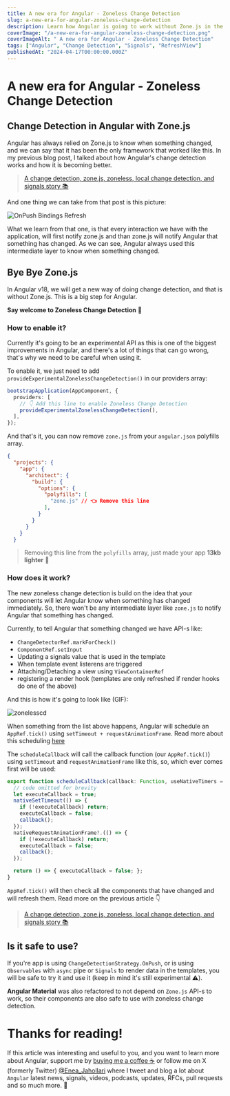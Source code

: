 ```yaml
---
title: A new era for Angular - Zoneless Change Detection
slug: a-new-era-for-angular-zoneless-change-detection
description: Learn how Angular is going to work without Zone.js in the future, and how you can enable it in your application.
coverImage: "/a-new-era-for-angular-zoneless-change-detection.png"
coverImageAlt: " A new era for Angular - Zoneless Change Detection"
tags: ["Angular", "Change Detection", "Signals", "RefreshView"]
publishedAt: "2024-04-17T00:00:00.000Z"
---
```


# A new era for Angular - Zoneless Change Detection

## Change Detection in Angular with Zone.js

Angular has always relied on Zone.js to know when something changed, and we can say that it has been the only framework that worked like this. In my previous blog post, I talked about how Angular's change detection works and how it is becoming better.

> [A change detection, zone.js, zoneless, local change detection, and signals story 📚](/blog/a-change-detection-zone-js-zoneless-local-change-detection-and-signals-story)

And one thing we can take from that post is this picture:

![OnPush Bindings Refresh](/cd-article/onpush-refresh.webp)

What we learn from that one, is that every interaction we have with the application, will first notify zone.js and than zone.js will notify Angular that something has changed. As we can see, Angular always used this intermediate layer to know when something changed.

## Bye Bye Zone.js

In Angular v18, we will get a new way of doing change detection, and that is without Zone.js. This is a big step for Angular.

**Say welcome to Zoneless Change Detection** 🎉

### How to enable it?

Currently it's going to be an experimental API as this is one of the biggest improvements in Angular, and there's a lot of things that can go wrong, that's why we need to be careful when using it.

To enable it, we just need to add `provideExperimentalZonelessChangeDetection()` in our providers array:

```typescript
bootstrapApplication(AppComponent, {
  providers: [
    // 👇 Add this line to enable Zoneless Change Detection
    provideExperimentalZonelessChangeDetection(),
  ],
});
```

And that's it, you can now remove `zone.js` from your `angular.json` polyfills array.

```json
{
  "projects": {
    "app": {
      "architect": {
        "build": {
          "options": {
            "polyfills": [
              "zone.js" // 👈 Remove this line
            ],
          }
        }
      }
    }
  }
```

> Removing this line from the `polyfills` array, just made your app **13kb lighter** 🎉

### How does it work?

The new zoneless change detection is build on the idea that your components will let Angular know when something has changed immediately. So, there won't be any intermediate layer like `zone.js` to notify Angular that something has changed.

Currently, to tell Angular that something changed we have API-s like:

- `ChangeDetectorRef.markForCheck()`
- `ComponentRef.setInput`
- Updating a signals value that is used in the template
- When template event listerens are triggered
- Attaching/Detaching a view using `ViewContainerRef`
- registering a render hook (templates are only refreshed if render hooks do one of the above)

And this is how it's going to look like (GIF):

![zonelesscd](/zonelesscd.gif)

When something from the list above happens, Angular will schedule an `AppRef.tick()` using `setTimeout + requestAnimationFrame`. Read more about this scheduling [here](https://github.com/angular/angular/blob/ff686f3ca5dc47cc1e961957268fa4886db145da/packages/core/src/util/callback_scheduler.ts#L37)

The `scheduleCallback` will call the callback function (our `AppRef.tick()`) using `setTimeout` and `requestAnimationFrame` like this, so, which ever comes first will be used:

```typescript
export function scheduleCallback(callback: Function, useNativeTimers = true): () => void {
  // code omitted for brevity
  let executeCallback = true;
  nativeSetTimeout(() => {
    if (!executeCallback) return;
    executeCallback = false;
    callback();
  });
  nativeRequestAnimationFrame?.(() => {
    if (!executeCallback) return;
    executeCallback = false;
    callback();
  });

  return () => { executeCallback = false; };
}
```

`AppRef.tick()` will then check all the components that have changed and will refresh them. Read more on the previous article 👇

> [A change detection, zone.js, zoneless, local change detection, and signals story 📚](/blog/a-change-detection-zone-js-zoneless-local-change-detection-and-signals-story)

## Is it safe to use?
If you're app is using `ChangeDetectionStrategy.OnPush`, or is using `Observables` with `async` pipe or `Signals` to render data in the templates, you will be safe to try it and use it (keep in mind it's still experimental ⚠️). 

**Angular Material** was also refactored to not depend on `Zone.js` API-s to work, so their components are also safe to use with zoneless change detection.

# Thanks for reading!
If this article was interesting and useful to you, and you want to learn more about Angular, support me by [buying me a coffee ☕️](https://ko-fi.com/eneajahollari) or follow me on X (formerly Twitter) [@Enea_Jahollari](https://twitter.com/Enea_Jahollari) where I tweet and blog a lot about `Angular` latest news, signals, videos, podcasts, updates, RFCs, pull requests and so much more. 💎
